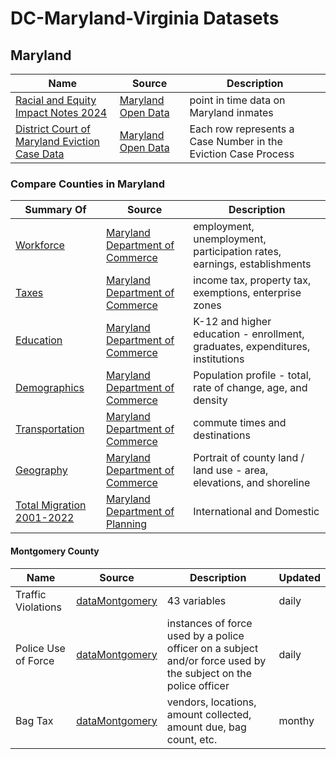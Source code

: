 # DC-Maryland-Virginia Datasets

## Maryland

|  Name  |  Source  |  Description  |
|--------|----------|---------------|
|  [Racial and Equity Impact Notes 2024](Racial_and_Equity_Impact_Notes_2024.csv)  |  [Maryland Open Data](https://opendata.maryland.gov/Demographic/Racial-and-Equity-Impact-Notes-2024/wtkm-87ja/about_data)  |  point in time data on Maryland inmates  |
|  [District Court of Maryland Eviction Case Data](Maryland/District_Court_of_Maryland_Eviction_Case_Data.zip)  |  [Maryland Open Data](https://opendata.maryland.gov/Housing/District-Court-of-Maryland-Eviction-Case-Data/mvqb-b4hf/about_data)  |  Each row represents a Case Number in the Eviction Case Process  |

### Compare Counties in Maryland

|  Summary Of  |  Source  |  Description  |
|--------|----------|---------------|
|  [Workforce](compare_counties/Choose_Maryland___Compare_Counties_Workforce.csv)  |  [Maryland Department of Commerce](https://opendata.maryland.gov/Business-and-Economy/Choose-Maryland-Compare-Counties-Workforce/q7q7-usgm/about_data)  |  employment, unemployment, participation rates, earnings, establishments  |
|  [Taxes](compare_counties/Choose_Maryland___Compare_Counties_Taxes.csv)  |  [Maryland Department of Commerce](https://opendata.maryland.gov/Business-and-Economy/Choose-Maryland-Compare-Counties-Taxes/9rx9-sduc/about_data)  |  income tax, property tax, exemptions, enterprise zones  |
|  [Education](compare_counties/Choose_Maryland___Compare_Counties_Education.csv)  |  [Maryland Department of Commerce](https://opendata.maryland.gov/Education/Choose-Maryland-Compare-Counties-Education/63pe-mygy/about_data)  |  K-12 and higher education - enrollment, graduates, expenditures, institutions  |
|  [Demographics](compare_counties/Choose_Maryland___Compare_Counties_Demographics.csv)  |[Maryland Department of Commerce](https://opendata.maryland.gov/Demographic/Choose-Maryland-Compare-Counties-Demographics/pa7d-u6hs/about_data)  |  Population profile - total, rate of change, age, and density  |
|  [Transportation](compare_counties/Choose_Maryland___Compare_Counties_Transportation.csv)  |  [Maryland Department of Commerce](https://opendata.maryland.gov/Transportation/Choose-Maryland-Compare-Counties-Transportation/ief7-i74z/about_data)  |  commute times and destinations  |
|  [Geography](compare_counties/Choose_Maryland___Compare_Counties_Geography.csv)  |  [Maryland Department of Commerce](https://opendata.maryland.gov/Energy-and-Environment/Choose-Maryland-Compare-Counties-Geography/mfac-nzpe/about_data)  |  Portrait of county land / land use - area, elevations, and shoreline  |
|  [Total Migration 2001-2022](Maryland/compare_counties/Maryland_Total_Migration__2001-2022.csv)  |  [Maryland Department of Planning](https://opendata.maryland.gov/Demographic/Maryland-Total-Migration-2001-2022/3hb2-c6rg/about_data)  |  International and Domestic  |

#### Montgomery County

|  Name  |  Source  |  Description  |  Updated  |
|--------|----------|---------------|-----------|
|  Traffic Violations  |  [dataMontgomery](https://data.montgomerycountymd.gov/Public-Safety/Traffic-Violations/4mse-ku6q/about_data)  |  43 variables  |  daily  |
|  Police Use of Force  |  [dataMontgomery](https://data.montgomerycountymd.gov/Public-Safety/POL-Use-of-Force/9e9i-8tfp/about_data)  | instances of force used by a police officer on a subject and/or force used by the subject on the police officer  |  daily  |
|  Bag Tax  |  [dataMontgomery](https://data.montgomerycountymd.gov/Finance-Tax-Property/Bag-Tax/xnjh-vgc4/about_data)  |   vendors, locations, amount collected, amount due, bag count, etc.  |  monthy  |


